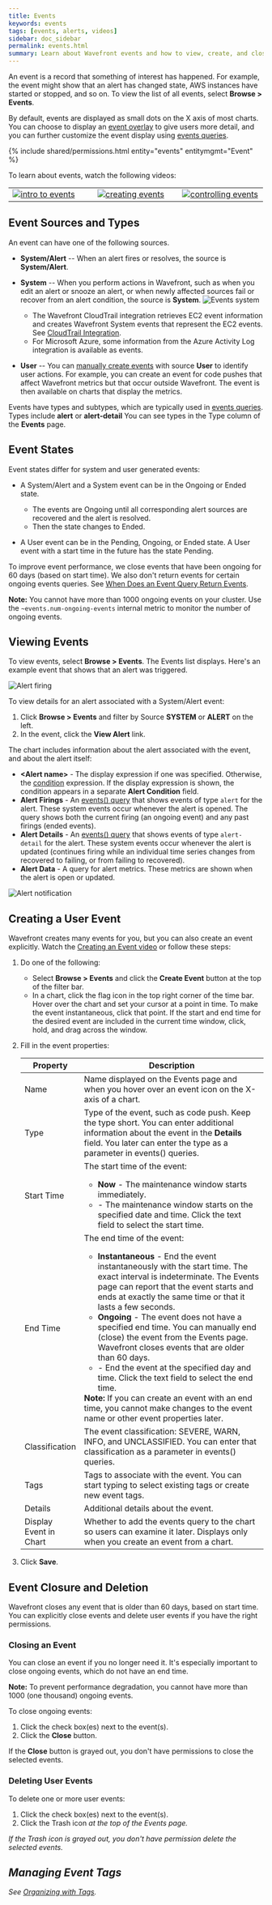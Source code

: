 ```yaml
---
title: Events
keywords: events
tags: [events, alerts, videos]
sidebar: doc_sidebar
permalink: events.html
summary: Learn about Wavefront events and how to view, create, and close events
---
```

An event is a record that something of interest has happened. For example, the event might show that an alert has changed state, AWS instances have started or stopped, and so on. To view the list of all events, select **Browse > Events**.

By default, events are displayed as small dots on the X axis of most charts. You can choose to display an [event overlay](charts_events_displaying.html) to give users more detail, and you can further customize the event display using [events queries](events_queries.html).

{% include shared/permissions.html entity="events" entitymgmt="Event" %}

To learn about events, watch the following videos:

<table style="width: 100%;">
<tbody>
<tr><td width="33%"><a href="https://vmwarelearningzone.vmware.com/oltpublish/site/openlearn.do?dispatch=previewLesson&id=6f470b3e-dc7a-11e7-a6ac-0cc47a352510&inner=true&player2=true"><img src="/images/v_events_intro.png" alt="intro to events"/></a></td>
<td width="33%"><a href="https://vmwarelearningzone.vmware.com/oltpublish/site/openlearn.do?dispatch=previewLesson&id=709ca1a8-dc7a-11e7-a6ac-0cc47a352510&inner=true&player2=true"><img src="/images/v_event_creating.png" alt="creating events"></a></td>
<td width="33%"><a href="https://vmwarelearningzone.vmware.com/oltpublish/site/openlearn.do?dispatch=previewLesson&id=71ef27f0-dc7a-11e7-a6ac-0cc47a352510&inner=true&player2=true"><img src="/images/v_events_control.png" alt="controlling events"/></a></td></tr>
</tbody>
</table>

## Event Sources and Types

An event can have one of the following sources.

- **System/Alert** -- When an alert fires or resolves, the source is **System/Alert**.
- **System** -- When you perform actions in Wavefront, such as when you edit an alert or snooze an alert, or when newly affected sources fail or recover from an alert condition, the source is **System**.
![Events system](images/event_system.png)

    - The Wavefront CloudTrail integration retrieves EC2 event information and creates Wavefront System events that represent the EC2 events. See [CloudTrail Integration](integrations_aws_metrics.html#cloudtrail-integration).
    - For Microsoft Azure, some information from the Azure Activity Log integration is available as events.
- **User** -- You can [manually create events](events.html#creating-a-user-event) with source **User** to identify user actions. For example, you can create an event for code pushes that affect Wavefront metrics but that occur outside Wavefront. The event is then available on charts that display the metrics.

Events have types and subtypes, which are typically used in [events queries](events_queries.html). Types include **alert** or **alert-detail** You can see types in the Type column of the **Events** page.

## Event States

Event states differ for system and user generated events:
* A System/Alert and a System event can be in the Ongoing or Ended state.
  - The events are Ongoing until all corresponding alert sources are recovered and the alert is resolved.
  - Then the state changes to Ended.

* A User event can be in the Pending, Ongoing, or Ended state. A User event with a start time in the future has the state Pending.

To improve event performance, we close events that have been ongoing for 60 days (based on start time). We also don't return events for certain ongoing events queries. See [When Does an Event Query Return Events](events_queries.html#when-does-an-event-query-return-events).

**Note:** You cannot have more than 1000 ongoing events on your cluster. Use the `~events.num-ongoing-events` internal metric to monitor the number of ongoing events.

## Viewing Events

To view events, select **Browse > Events**. The Events list displays. Here's an example event that shows that an alert was triggered.

![Alert firing](images/event_alert_firing.png)


To view details for an alert associated with a System/Alert event:
1. Click **Browse > Events** and filter by Source **SYSTEM** or **ALERT** on the left.
2. In the event, click the  **View Alert** link.

The chart includes information about the alert associated with the event, and about the alert itself:

* **&lt;Alert name&gt;** - The display expression if one was specified. Otherwise, the [condition](alerts.html#alert-properties) expression. If the display expression is shown, the condition appears in a separate **Alert Condition** field.
* **Alert Firings** - An [events() query](events_queries.html) that shows events of type `alert` for the alert. These system events occur whenever the alert is opened. The query shows both the current firing (an ongoing event) and any past firings (ended events).
* **Alert Details** - An [events() query](events_queries.html) that shows events of type `alert-detail` for the alert. These system events occur whenever the alert is updated (continues firing while an individual time series changes from recovered to failing, or from failing to recovered).
* **Alert Data** - A query for alert metrics. These metrics are shown when the alert is open or updated.

![Alert notification](images/alert_notification_queries.png)

## Creating a User Event

Wavefront creates many events for you, but you can also create an event explicitly. Watch the [Creating an Event video](https://vmwarelearningzone.vmware.com/oltpublish/site/openlearn.do?dispatch=previewLesson&id=709ca1a8-dc7a-11e7-a6ac-0cc47a352510&inner=true&player2=true) or follow these steps: 

1. Do one of the following:
   - Select **Browse > Events** and click the <strong>Create Event</strong> button at the top of the filter bar.
   - In a chart, click the flag icon in the top right corner of the time
   bar. Hover over the chart and set your cursor at a point in time. To make the event instantaneous, click that point.
   If the start and end time for the desired event are included in the current time window, click, hold, and drag across the window.

1. Fill in the event properties:
    <table>
    <thead>
    <tr><th width="20%">Property</th><th width="80%">Description</th></tr>
    </thead>
    <tbody>
    <tr>
    <td>Name</td>
    <td>Name displayed on the Events page and when you hover over an event icon on the X-axis of a chart.</td>
    </tr>
    <tr>
    <td>Type</td>
    <td>Type of the event, such as code push. Keep the type short. You can enter additional information about the event in the <strong>Details</strong> field.  You later can enter the type as a parameter in events() queries.</td>
    </tr>
    <tr>
    <td>Start Time</td>
    <td>The start time of the event:
    <ul><li><strong>Now</strong> - The maintenance window starts immediately.</li>
    <li><i class="fa fa-calendar"></i> - The maintenance window starts on the specified date and time. Click the text field to select the start time.</li></ul></td>
    </tr>
    <tr>
    <td>End Time</td>
    <td>The end time of the event:
    <ul>
    <li><strong>Instantaneous</strong> - End the event instantaneously with the start time. The exact interval is indeterminate. The Events page can report that the event starts and ends at exactly the same time or that it lasts a few seconds.</li>
    <li><strong>Ongoing</strong> - The event does not have a specified end time. You can manually end (close) the event from the Events page. Wavefront closes events that are older than 60 days.</li>
    <li><i class="fa fa-calendar"></i> - End the event at the specified day and time. Click the text field to select the end time.</li></ul>
    <strong>Note:</strong> If you can create an event with an end time, you cannot make changes to the event name or other event properties later.</td>
    </tr>
    <tr>
    <td>Classification</td>
    <td>The event classification: SEVERE, WARN, INFO, and UNCLASSIFIED. You can enter that classification as a parameter in events() queries.</td>
    </tr>
    <tr>
    <td>Tags</td>
    <td>Tags to associate with the event. You can start typing to select existing tags or create new event tags.</td>
    </tr>
    <tr>
    <td>Details</td>
    <td>Additional details about the event.</td>
    </tr>
    <tr>
    <td>Display Event in Chart</td>
    <td>Whether to add the events query to the chart so users can examine it later. Displays only when you create an event from a chart.</td>
    </tr>
    </tbody>
    </table>
1. Click **Save**.

## Event Closure and Deletion

Wavefront closes any event that is older than 60 days, based on start time. You can explicitly close events and delete user events if you have the right permissions.

### Closing an Event

You can close an event if you no longer need it. It's especially important to close ongoing events, which do not have an end time.

**Note:** To prevent performance degradation, you cannot have more than 1000 (one thousand) ongoing events.

To close ongoing events:
1. Click the check box(es) next to the event(s).
2. Click the **Close** button.

If the **Close** button is grayed out, you don't have permissions to close the selected events.

### Deleting User Events

To delete one or more user events:
1. Click the check box(es) next to the event(s).
2. Click the Trash icon <i class="fa fa-trash"/> at the top of the Events page.

If the Trash icon is grayed out, you don't have permission delete the selected events.

## Managing Event Tags

See [Organizing with Tags](tags_overview.html).
